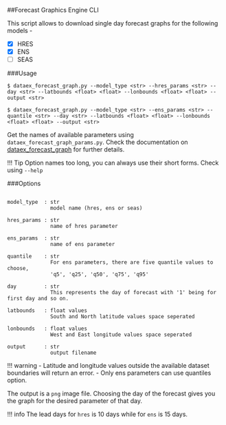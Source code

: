 ##Forecast Graphics Engine CLI

This script allows to download single day forecast graphs for the following models -

* [X] HRES
* [X] ENS
* [ ] SEAS 

###Usage
```
$ dataex_forecast_graph.py --model_type <str> --hres_params <str> --day <str> --latbounds <float> <float> --lonbounds <float> <float> --output <str>

$ dataex_forecast_graph.py --model_type <str> --ens_params <str> --quantile <str> --day <str> --latbounds <float> <float> --lonbounds <float> <float> --output <str>

```

Get the names of available parameters using `dataex_forecast_graph_params.py`. Check the documentation on [dataex_forecast_graph](dataex_forecast_graph_params.md) for further details. 

!!! Tip
    Option names too long, you can always use their short forms. Check using `--help`

###Options

```

model_type  : str
              model name (hres, ens or seas)

hres_params : str
              name of hres parameter
              
ens_params  : str
              name of ens parameter

quantile    : str
              For ens parameters, there are five quantile values to choose,
              'q5', 'q25', 'q50', 'q75', 'q95'

day         : str
              This represents the day of forecast with '1' being for first day and so on.  
                           
latbounds   : float values
              South and North latitude values space seperated 
                
lonbounds   : float values 
              West and East longitude values space seperated 
           
output      : str
              output filename
```

!!! warning
    - Latitude and longitude values outside the available dataset boundaries will return an error. 
    - Only ens parameters can use quantiles option.

The output is a `png` image file. Choosing the day of the forecast gives you the graph for the desired parameter of that day.   

!!! info
    The lead days for `hres` is 10 days while for `ens` is 15 days.



